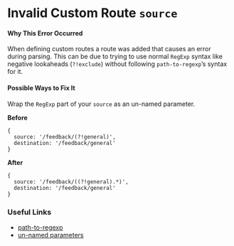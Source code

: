 Invalid Custom Route `source`
=============================

#### Why This Error Occurred

When defining custom routes a route was added that causes an error during parsing. This can be due to trying to use normal `RegExp` syntax like negative lookaheads (`?!exclude`) without following `path-to-regexp`’s syntax for it.

#### Possible Ways to Fix It

Wrap the `RegExp` part of your `source` as an un-named parameter.

**Before**

    {
      source: '/feedback/(?!general)',
      destination: '/feedback/general'
    }

**After**

    {
      source: '/feedback/((?!general).*)',
      destination: '/feedback/general'
    }

### Useful Links

-   [path-to-regexp](https://github.com/pillarjs/path-to-regexp)
-   [un-named parameters](https://github.com/pillarjs/path-to-regexp#unnamed-parameters)

